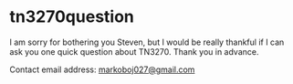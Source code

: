 # tn3270question
I am sorry for bothering you Steven, but I would be really thankful if I can ask you one quick question about TN3270. Thank you in advance.

Contact email address: markoboj027@gmail.com
